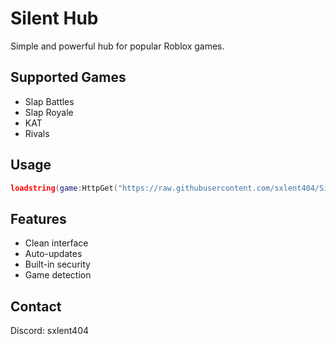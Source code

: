 # Silent Hub

Simple and powerful hub for popular Roblox games.

## Supported Games
- Slap Battles 
- Slap Royale
- KAT
- Rivals

## Usage
```lua
loadstring(game:HttpGet("https://raw.githubusercontent.com/sxlent404/SilentHub/main/loader.lua"))()
```

## Features
- Clean interface
- Auto-updates
- Built-in security
- Game detection

## Contact 
Discord: sxlent404
